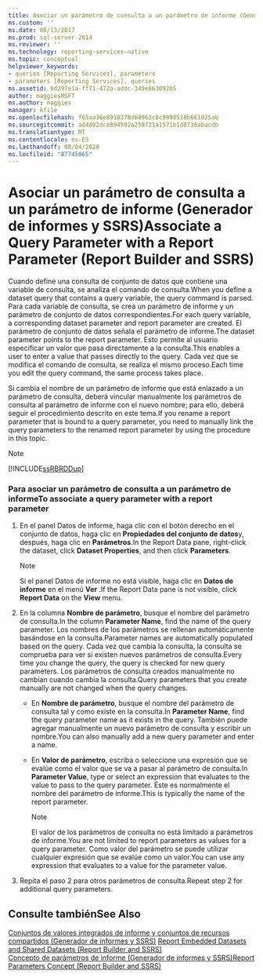 ```yaml
---
title: Asociar un parámetro de consulta a un parámetro de informe (Generador de informes y SSRS) | Microsoft Docs
ms.custom: ''
ms.date: 06/13/2017
ms.prod: sql-server-2014
ms.reviewer: ''
ms.technology: reporting-services-native
ms.topic: conceptual
helpviewer_keywords:
- queries [Reporting Services], parameters
- parameters [Reporting Services], queries
ms.assetid: 6d297e1a-ff71-472a-addc-349e863092b5
author: maggiesMSFT
ms.author: maggies
manager: kfile
ms.openlocfilehash: f65aa36e8910378d68963c8c9990518b661025ab
ms.sourcegitcommit: ad4d92dce894592a259721a1571b1d8736abacdb
ms.translationtype: MT
ms.contentlocale: es-ES
ms.lasthandoff: 08/04/2020
ms.locfileid: "87745065"
---
```

# <a name="associate-a-query-parameter-with-a-report-parameter-report-builder-and-ssrs"></a><span data-ttu-id="8d750-102">Asociar un parámetro de consulta a un parámetro de informe (Generador de informes y SSRS)</span><span class="sxs-lookup"><span data-stu-id="8d750-102">Associate a Query Parameter with a Report Parameter (Report Builder and SSRS)</span></span>
  <span data-ttu-id="8d750-103">Cuando define una consulta de conjunto de datos que contiene una variable de consulta, se analiza el comando de consulta.</span><span class="sxs-lookup"><span data-stu-id="8d750-103">When you define a dataset query that contains a query variable, the query command is parsed.</span></span> <span data-ttu-id="8d750-104">Para cada variable de consulta, se crea un parámetro de informe y un parámetro de conjunto de datos correspondientes.</span><span class="sxs-lookup"><span data-stu-id="8d750-104">For each query variable, a corresponding dataset parameter and report parameter are created.</span></span> <span data-ttu-id="8d750-105">El parámetro de conjunto de datos señala el parámetro de informe.</span><span class="sxs-lookup"><span data-stu-id="8d750-105">The dataset parameter points to the report parameter.</span></span> <span data-ttu-id="8d750-106">Esto permite al usuario especificar un valor que pasa directamente a la consulta.</span><span class="sxs-lookup"><span data-stu-id="8d750-106">This enables a user to enter a value that passes directly to the query.</span></span> <span data-ttu-id="8d750-107">Cada vez que se modifica el comando de consulta, se realiza el mismo proceso.</span><span class="sxs-lookup"><span data-stu-id="8d750-107">Each time you edit the query command, the same process takes place.</span></span>  
  
 <span data-ttu-id="8d750-108">Si cambia el nombre de un parámetro de informe que está enlazado a un parámetro de consulta, deberá vincular manualmente los parámetros de consulta al parámetro de informe con el nuevo nombre; para ello, deberá seguir el procedimiento descrito en este tema.</span><span class="sxs-lookup"><span data-stu-id="8d750-108">If you rename a report parameter that is bound to a query parameter, you need to manually link the query parameters to the renamed report parameter by using the procedure in this topic.</span></span>  
  
> [!NOTE]  
>  [!INCLUDE[ssRBRDDup](../../includes/ssrbrddup-md.md)]  
  
### <a name="to-associate-a-query-parameter-with-a-report-parameter"></a><span data-ttu-id="8d750-109">Para asociar un parámetro de consulta a un parámetro de informe</span><span class="sxs-lookup"><span data-stu-id="8d750-109">To associate a query parameter with a report parameter</span></span>  
  
1.  <span data-ttu-id="8d750-110">En el panel Datos de informe, haga clic con el botón derecho en el conjunto de datos, haga clic en **Propiedades del conjunto de datos**y, después, haga clic en **Parámetros**.</span><span class="sxs-lookup"><span data-stu-id="8d750-110">In the Report Data pane, right-click the dataset, click **Dataset Properties**, and then click **Parameters**.</span></span>  
  
    > [!NOTE]  
    >  <span data-ttu-id="8d750-111"> Si el panel Datos de informe no está visible, haga clic en **Datos de informe** en el menú **Ver** .</span><span class="sxs-lookup"><span data-stu-id="8d750-111">If the Report Data pane is not visible, click **Report Data** on the **View** menu.</span></span>  
  
2.  <span data-ttu-id="8d750-112">En la columna **Nombre de parámetro**, busque el nombre del parámetro de consulta.</span><span class="sxs-lookup"><span data-stu-id="8d750-112">In the column **Parameter Name**, find the name of the query parameter.</span></span> <span data-ttu-id="8d750-113">Los nombres de los parámetros se rellenan automáticamente basándose en la consulta.</span><span class="sxs-lookup"><span data-stu-id="8d750-113">Parameter names are automatically populated based on the query.</span></span> <span data-ttu-id="8d750-114">Cada vez que cambia la consulta, la consulta se comprueba para ver si existen nuevos parámetros de consulta.</span><span class="sxs-lookup"><span data-stu-id="8d750-114">Every time you change the query, the query is checked for new query parameters.</span></span> <span data-ttu-id="8d750-115">Los parámetros de consulta creados manualmente no cambian cuando cambia la consulta.</span><span class="sxs-lookup"><span data-stu-id="8d750-115">Query parameters that you create manually are not changed when the query changes.</span></span>  
  
    -   <span data-ttu-id="8d750-116">En **Nombre de parámetro**, busque el nombre del parámetro de consulta tal y como existe en la consulta.</span><span class="sxs-lookup"><span data-stu-id="8d750-116">In **Parameter Name**, find the query parameter name as it exists in the query.</span></span> <span data-ttu-id="8d750-117">También puede agregar manualmente un nuevo parámetro de consulta y escribir un nombre.</span><span class="sxs-lookup"><span data-stu-id="8d750-117">You can also manually add a new query parameter and enter a name.</span></span>  
  
    -   <span data-ttu-id="8d750-118">En **Valor de parámetro**, escriba o seleccione una expresión que se evalúe como el valor que se va a pasar al parámetro de consulta.</span><span class="sxs-lookup"><span data-stu-id="8d750-118">In **Parameter Value**, type or select an expression that evaluates to the value to pass to the query parameter.</span></span> <span data-ttu-id="8d750-119">Éste es normalmente el nombre del parámetro de informe.</span><span class="sxs-lookup"><span data-stu-id="8d750-119">This is typically the name of the report parameter.</span></span>  
  
        > [!NOTE]  
        >  <span data-ttu-id="8d750-120">El valor de los parámetros de consulta no está limitado a parámetros de informe.</span><span class="sxs-lookup"><span data-stu-id="8d750-120">You are not limited to report parameters as values for a query parameter.</span></span> <span data-ttu-id="8d750-121">Como valor del parámetro se puede utilizar cualquier expresión que se evalúe como un valor.</span><span class="sxs-lookup"><span data-stu-id="8d750-121">You can use any expression that evaluates to a value for the parameter value.</span></span>  
  
3.  <span data-ttu-id="8d750-122">Repita el paso 2 para otros parámetros de consulta.</span><span class="sxs-lookup"><span data-stu-id="8d750-122">Repeat step 2 for additional query parameters.</span></span>  
  
## <a name="see-also"></a><span data-ttu-id="8d750-123">Consulte también</span><span class="sxs-lookup"><span data-stu-id="8d750-123">See Also</span></span>  
 <span data-ttu-id="8d750-124">[Conjuntos de valores integrados de informe y conjuntos de recursos compartidos &#40;Generador de informes y SSRS&#41;](report-embedded-datasets-and-shared-datasets-report-builder-and-ssrs.md) </span><span class="sxs-lookup"><span data-stu-id="8d750-124">[Report Embedded Datasets and Shared Datasets &#40;Report Builder and SSRS&#41;](report-embedded-datasets-and-shared-datasets-report-builder-and-ssrs.md) </span></span>  
 [<span data-ttu-id="8d750-125">Concepto de parámetros de informe &#40;Generador de informes y SSRS&#41;</span><span class="sxs-lookup"><span data-stu-id="8d750-125">Report Parameters Concept &#40;Report Builder and SSRS&#41;</span></span>](../report-design/report-parameters-concepts-report-builder-and-ssrs.md)  
  
  
